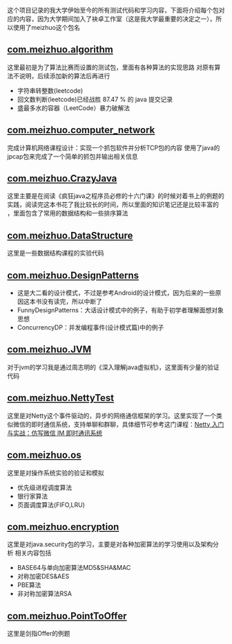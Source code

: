 
这个项目记录的我大学伊始至今的所有测试代码和学习内容，下面将介绍每个包对应的内容，因为大学期间加入了袂卓工作室（这是我大学最重要的决定之一），所以使用了meizhuo这个包名

## [com.meizhuo.algorithm](https://github.com/gangan786/Test/tree/master/src/main/java/com/meizhuo/algorithm)
 这里最初是为了算法比赛而设置的测试包，里面有各种算法的实现思路
对原有算法不说明，后续添加新的算法后再进行
+ 字符串转整数(leetcode)
+ 回文数判断(leetcode)已经战胜 87.47 % 的 java 提交记录
+ 盛最多水的容器（LeetCode）暴力破解法

## [com.meizhuo.computer_network](https://github.com/gangan786/Test/tree/master/src/main/java/com/meizhuo/computer_network)
 完成计算机网络课程设计：实现一个抓包软件并分析TCP包的内容
使用了java的jpcap包来完成了一个简单的抓包并输出相关信息
## [com.meizhuo.CrazyJava](https://github.com/gangan786/Test/tree/master/src/main/java/com/meizhuo/CrazyJava)
这里主要是在阅读《疯狂java之程序员必修的十六门课》的时候对着书上的例题的实践，阅读完这本书花了我比较长的时间，所以里面的知识笔记还是比较丰富的 ，里面包含了常用的数据结构和一些排序算法
## [com.meizhuo.DataStructure](https://github.com/gangan786/Test/tree/master/src/main/java/com/meizhuo/DataStructure)
这里是一些数据结构课程的实验代码
## [com.meizhuo.DesignPatterns](https://github.com/gangan786/Test/tree/master/src/main/java/com/meizhuo/DesignPatterns)
+ 这是大二看的设计模式，不过是参考Android的设计模式，因为后来的一些原因这本书没有读完，所以中断了
+ FunnyDesignPatterns：大话设计模式中的例子，有助于初学者理解面想对象思想
+ ConcurrencyDP：并发编程事件(设计模式篇)中的例子

## [com.meizhuo.JVM](https://github.com/gangan786/Test/tree/master/src/main/java/com/meizhuo/JVM)
对于jvm的学习我是通过周志明的《深入理解java虚拟机》，这里面有少量的验证代码
## [com.meizhuo.NettyTest](https://github.com/gangan786/Test/tree/master/src/main/java/com/meizhuo/NettyTest)
这里是对Netty这个事件驱动的，异步的网络通信框架的学习。这里实现了一个类似微信的即时通信系统，支持单聊和群聊，具体细节可参考这门课程：[Netty 入门与实战：仿写微信 IM 即时通讯系统](https://juejin.im/book/5b4bc28bf265da0f60130116/section/5b4db177f265da0f9e589281)
## [com.meizhuo.os](https://github.com/gangan786/Test/tree/master/src/main/java/com/meizhuo/osv)
这里是对操作系统实验的验证和模拟
+ 优先级进程调度算法
+ 银行家算法
+ 页面调度算法(FIFO,LRU)
## [com.meizhuo.encryption](https://github.com/gangan786/Test/tree/master/src/main/java/com/meizhuo/encryption)
这里是对java.security包的学习，主要是对各种加密算法的学习使用以及架构分析
相关内容包括
+ BASE64与单向加密算法MD5&SHA&MAC
+ 对称加密DES&AES
+ PBE算法
+ 非对称加密算法RSA
## [com.meizhuo.PointToOffer](https://github.com/gangan786/Test/tree/master/src/main/java/com/meizhuo/PointToOffer)
这里是剑指Offer的例题












































